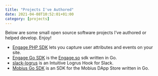 ```yaml
---
title: "Projects I've Authored"
date: 2021-04-08T10:52:01+01:00
category: [projects]
---
```

Below are some small open source software projects I’ve authored or helped develop. Enjoy!
- [Engage PHP SDK](https://github.com/engage-so/engage-php) lets you capture user attributes and events on your site.
- [Engage Go SDK](https://github.com/codehakase/engage-go)
  is the [Engage.so](https://engage.so) sdk written in Go.
- [slack-logrus](https://github.com/codehakase/slack-logrus) is an Intuitive Logrus Hook for Slack.
- [Mobius Go SDK](https://github.com/codehakase/mobius-client-go) is an SDK for the Mobius DApp Store written in Go.
